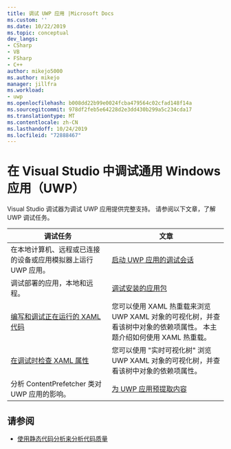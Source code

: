 ```yaml
---
title: 调试 UWP 应用 |Microsoft Docs
ms.custom: ''
ms.date: 10/22/2019
ms.topic: conceptual
dev_langs:
- CSharp
- VB
- FSharp
- C++
author: mikejo5000
ms.author: mikejo
manager: jillfra
ms.workload:
- uwp
ms.openlocfilehash: b008dd22b99e0024fcba479564c02cfad148f14a
ms.sourcegitcommit: 978df2feb5e64228d2e3dd430b299a5c234cda17
ms.translationtype: MT
ms.contentlocale: zh-CN
ms.lasthandoff: 10/24/2019
ms.locfileid: "72888467"
---
```

# <a name="debug-universal-windows-apps-uwp-in-visual-studio"></a>在 Visual Studio 中调试通用 Windows 应用（UWP）

Visual Studio 调试器为调试 UWP 应用提供完整支持。 请参阅以下文章，了解 UWP 调试任务。

|调试任务|文章|
|-|-|
|在本地计算机、远程或已连接的设备或应用模拟器上运行 UWP 应用。|[启动 UWP 应用的调试会话](../debugger/start-a-debugging-session-for-a-store-app-in-visual-studio-vb-csharp-cpp-and-xaml.md)|
|调试部署的应用，本地和远程。|[调试安装的应用包](../debugger/debug-installed-app-package.md)|
| [编写和调试正在运行的 XAML 代码](../xaml-tools/xaml-hot-reload.md) | 您可以使用 XAML 热重载来浏览 UWP XAML 对象的可视化树，并查看该树中对象的依赖项属性。 本主题介绍如何使用 XAML 热重载。 |
| [在调试时检查 XAML 属性](../xaml-tools/xaml-hot-reload.md) | 您可以使用 "实时可视化树" 浏览 UWP XAML 对象的可视化树，并查看该树中对象的依赖项属性。 |
|分析 ContentPrefetcher 类对 UWP 应用的影响。|[为 UWP 应用预提取内容](../debugger/prefetch-content-for-windows-store-apps.md)|

## <a name="see-also"></a>请参阅
- [使用静态代码分析来分析代码质量](/visualstudio/code-quality/code-analysis-for-managed-code-overview)

